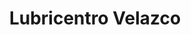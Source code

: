---
title: "Lubricentro Velazco"
url: /ciudad-autonoma-de-buenos-aires/lubricentro-velazco/
shop: Autowerkstatt
---